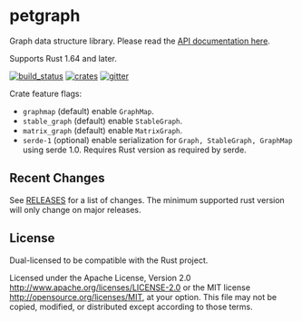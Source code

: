 # petgraph

Graph data structure library. Please read the [API documentation here][].

Supports Rust 1.64 and later.

[![build_status][]](https://github.com/petgraph/petgraph/actions) [![crates][]](https://crates.io/crates/petgraph) [![gitter][]](https://gitter.im/petgraph-rs/community?utm_source=badge&utm_medium=badge&utm_campaign=pr-badge)

Crate feature flags:

-   `graphmap` (default) enable `GraphMap`.
-   `stable_graph` (default) enable `StableGraph`.
-   `matrix_graph` (default) enable `MatrixGraph`.
-   `serde-1` (optional) enable serialization for `Graph, StableGraph, GraphMap`
    using serde 1.0. Requires Rust version as required by serde.

## Recent Changes

See [RELEASES][] for a list of changes. The minimum supported rust
version will only change on major releases.

## License

Dual-licensed to be compatible with the Rust project.

Licensed under the Apache License, Version 2.0
<http://www.apache.org/licenses/LICENSE-2.0> or the MIT license
<http://opensource.org/licenses/MIT>, at your option. This file may not
be copied, modified, or distributed except according to those terms.

  [API documentation here]: https://docs.rs/petgraph/
  [build_status]: https://github.com/petgraph/petgraph/workflows/Continuous%20integration/badge.svg?branch=master
  [crates]: https://img.shields.io/crates/v/petgraph
  [gitter]: https://badges.gitter.im/petgraph-rs/community.svg
  [RELEASES]: RELEASES.rst
